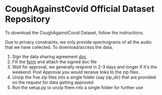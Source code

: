 # CoughAgainstCovid Official Dataset Repository 
To download the CoughAgainstCovid Dataset, follow the instructions.

Due to privacy constraints, we only provide spectrograms of all the audio that we have collected. To download/access the data, 
1. Sign the data sharing agreement [doc]()
2. Fill the [form](https://docs.google.com/forms/d/e/1FAIpQLSdi-0HL6LLLCSMXK6rnBTs_MuD8E6lsOJbSD6EwH4bQQUBZ8A/viewform) and attach the signed doc file 
3. Wait for approval, we generally respond in 2-3 days and longer if it's the weekend. Post Approval you would receive links to the zip files. 
4. Unzip the five zip files into a single folder (say zip_dir) that are provided on the request for data getting approved
5. Run the setup.py to unzip them into a single folder for further use
